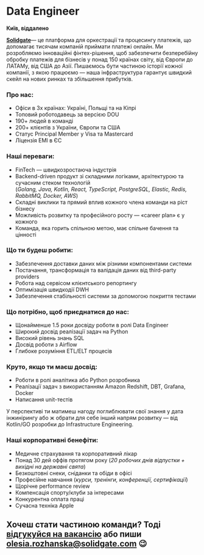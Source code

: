 # Data Engineer  
**Київ, віддалено**  

**[Solidgate](https://solidgate.com/)**— це платформа для оркестрації та процесингу платежів, що допомагає тисячам компаній приймати платежі онлайн. Ми розробляємо інноваційні фінтех-рішення, щоб забезпечити безперебійну обробку платежів для бізнесів у понад 150 країнах світу, від Європи до ЛАТАМу, від США до Азії. Пишаємось бути частиною історії кожної компанії, з якою працюємо — наша інфраструктура гарантує швидкий скейл на нових ринках та збільшення прибутків.  

### Про нас:  
- Офіси в 3х країнах: Україні, Польщі та на Кіпрі  
- Топовий роботодавець за версією DOU  
- 190+ людей в команді  
- 200+ клієнтів з України, Європи та США  
- Статус Principal Member у Visa та Mastercard  
- Ліцензія ЕМІ в ЄС  

### Наші переваги:  
- FinTech — швидкозростаюча індустрія  
- Backend-driven продукт зі складними логіками, архітектурою та сучасним стеком технологій  
  (_Golang, Java, Kotlin, React, TypeScript, PostgreSQL, Elastic, Redis, RabbitMQ, Docker, AWS_)  
- Складні виклики та прямий вплив кожного члена команди на ріст бізнесу  
- Можливість розвитку та професійного росту — «career plan» є у кожного  
- Команда, яка горить спільною метою, має спільне бачення та цінності  

### Що ти будеш робити:  
- Забезпечення доставки даних між різними компонентами системи  
- Постачання, трансформація та валідація даних від third-party providers  
- Робота над сервісом клієнтського репортингу  
- Оптимізація швидкодії DWH  
- Забезпечення стабільності системи за допомогою покриття тестами  

### Що потрібно, щоб приєднатися до нас:  
- Щонайменше 1.5 роки досвіду роботи в ролі Data Engineer  
- Широкий досвід реалізації задач на Python  
- Високий рівень знань SQL  
- Досвід роботи з Airflow  
- Глибоке розуміння ETL/ELT процесів  

### Круто, якщо ти маєш досвід:  
- Роботи в ролі аналітика або Python розробника  
- Реалізації задач з використанням Amazon Redshift, DBT, Grafana, Docker  
- Написання unit-тестів  

У перспективі ти матимеш нагоду поглиблювати свої знання у дата інжинірингу або ж обрати для себе інший напрям розвитку — від Kotlin/GO розробки до Infrastructure Engineering.  

### Наші корпоративні бенефіти:  
- Медичне страхування та корпоративний лікар  
- Понад 30 дей оффів протягом року (_20 робочих днів відпустки + вихідні на державні свята_)  
- Безкоштовні снеки, сніданки та обіди в офісі  
- Професійне навчання (_курси, тренінги, конференції, сертифікації_)  
- Щорічне performance review  
- Компенсація спорту/клуби за інтересами  
- Конкурентна оплата праці  
- Сучасна техніка Apple  

## Хочеш стати частиною команди? Тоді [відгукуйся на вакансію](https://jobs.dou.ua/companies/solidgate/vacancies/247187) або пиши olesia.rozhanska@solidgate.com 😉

